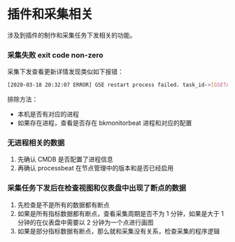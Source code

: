 # 插件和采集相关

涉及到插件的制作和采集任务下发相关的功能。 

### 采集失败 exit code non-zero

采集下发查看更新详情发现类似如下报错：

```bash
[2020-03-18 20:32:07 ERROR] GSE restart process failed. task_id->[GSETASK:20200318203203:57196] task_result->[{"failed": [{"content": "{\n   \"value\" : [\n      {\n         \"funcID\" : \"\",\n         \"instanceID\" : \"\",\n         \"procName\" : \"bkmonitorbeat\",\n         \"result\" : \"Script exit code non-zero. Error msessage: []\",\n         \"setupPath\" : \"/usr/local/gse/plugins/bin\"\n      }\n   ]\n}\n", "bk_supplier_id": "0", "ip": "10.21.64.14", "error_code": 65535, "error_msg": "Script exit code non-zero. Error msessage: []", "bk_cloud_id": "415"}], "pending": [], "success": []}]
```

排除方法： 

* 本机是否有对应的进程 
* 如果存在进程，查看是否存在 bkmonitorbeat 进程和对应的配置

### 无进程相关的数据

1. 先确认 CMDB 是否配置了进程信息
2. 再确认 processbeat 在节点管理中的版本和是否已经启用

### 采集任务下发后在检查视图和仪表盘中出现了断点的数据

1. 先检查是不是所有的数据都有断点
2. 如果是所有指标数据都有断点，查看采集周期是否不为 1 分钟，如果是大于 1 分钟的在仪表盘中需要以 2 分钟为一个点进行画图
3. 如果是部分指标数据有断点，那么就和采集没有关系，检查采集的程序逻辑

